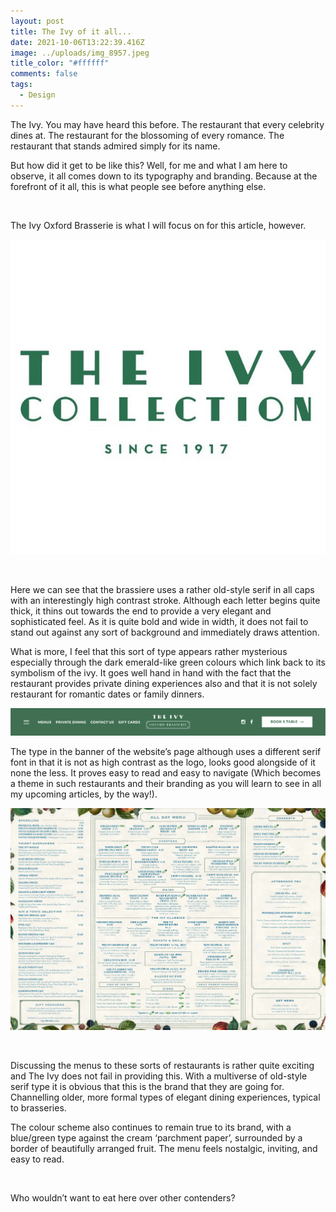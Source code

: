 ```yaml
---
layout: post
title: The Ivy of it all...
date: 2021-10-06T13:22:39.416Z
image: ../uploads/img_8957.jpeg
title_color: "#ffffff"
comments: false
tags:
  - Design
---
```

The Ivy. You may have heard this before. The restaurant that every celebrity dines at. The restaurant for the blossoming of every romance. The restaurant that stands admired simply for its name.

But how did it get to be like this? Well, for me and what I am here to observe, it all comes down to its typography and branding. Because at the forefront of it all, this is what people see before anything else.

 

The Ivy Oxford Brasserie is what I will focus on for this article, however.

![The Ivy Logo](../uploads/ivy-logo.jpeg)

 

Here we can see that the brassiere uses a rather old-style serif in all caps with an interestingly high contrast stroke. Although each letter begins quite thick, it thins out towards the end to provide a very elegant and sophisticated feel. As it is quite bold and wide in width, it does not fail to stand out against any sort of background and immediately draws attention.

What is more, I feel that this sort of type appears rather mysterious especially through the dark emerald-like green colours which link back to its symbolism of the ivy. It goes well hand in hand with the fact that the restaurant provides private dining experiences also and that it is not solely restaurant for romantic dates or family dinners.

![Screenshot from The Ivy Oxford Brasserie website](../uploads/screenshot-2021-10-12-at-14.39.06.png)

The type in the banner of the website’s page although uses a different serif font in that it is not as high contrast as the logo, looks good alongside of it none the less. It proves easy to read and easy to navigate (Which becomes a theme in such restaurants and their branding as you will learn to see in all my upcoming articles, by the way!).

![A la Carte menu PDF](../uploads/screenshot-2021-10-12-at-14.43.46.png)

 

Discussing the menus to these sorts of restaurants is rather quite exciting and The Ivy does not fail in providing this. With a multiverse of old-style serif type it is obvious that this is the brand that they are going for. Channelling older, more formal types of elegant dining experiences, typical to brasseries.

The colour scheme also continues to remain true to its brand, with a blue/green type against the cream ‘parchment paper’, surrounded by a border of beautifully arranged fruit. The menu feels nostalgic, inviting, and easy to read.

 

Who wouldn’t want to eat here over other contenders?